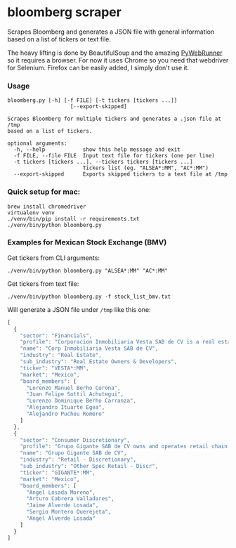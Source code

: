 # bloomberg scraper

Scrapes Bloomberg and generates a JSON file with general information based on a list of tickers or text file.

The
heavy lifting is done by BeautifulSoup and the amazing [PyWebRunner](https://github.com/IntuitiveWebSolutions/PyWebRunner) so it requires a browser. For now it uses Chrome so you need that webdriver for Selenium. Firefox can be easily added, I simply don't use it.


### Usage

```
bloomberg.py [-h] [-f FILE] [-t tickers [tickers ...]]
                    [--export-skipped]

Scrapes Bloomberg for multiple tickers and generates a .json file at /tmp
based on a list of tickers.

optional arguments:
  -h, --help            show this help message and exit
  -f FILE, --file FILE  Input text file for tickers (one per line)
  -t tickers [tickers ...], --tickers tickers [tickers ...]
                        Tickers list (eg. "ALSEA*:MM", "AC*:MM")
  --export-skipped      Exports skipped tickers to a text file at /tmp
```

### Quick setup for mac:

```
brew install chromedriver
virtualenv venv
./venv/bin/pip install -r requirements.txt
./venv/bin/python bloomberg.py
```

### Examples for Mexican Stock Exchange (BMV)

Get tickers from CLI arguments:

`./venv/bin/python bloomberg.py "ALSEA*:MM" "AC*:MM"`

Get tickers from text file:

`./venv/bin/python bloomberg.py -f stock_list_bmv.txt`

Will generate a JSON file under `/tmp` like this one:

```javascript
[
  {
    "sector": "Financials",
    "profile": "Corporacion Inmobiliaria Vesta SAB de CV is a real estate owner, developer and asset administrator of industrial buildings and distribution centers in Mexico. The Company is focused in the development of world class facilities for specific industries such as aerospace, automotive, logistics, food and beverage, medical devices and electronics, among others.",
    "name": "Corp Inmobiliaria Vesta SAB de CV",
    "industry": "Real Estate",
    "sub_industry": "Real Estate Owners & Developers",
    "ticker": "VESTA*:MM",
    "market": "Mexico",
    "board_members": [
      "Lorenzo Manuel Berho Corona",
      "Juan Felipe Sottil Achutegui",
      "Lorenzo Dominique Berho Carranza",
      "Alejandro Ituarte Egea",
      "Alejandro Pucheu Romero"
    ]
  },
  {
    "sector": "Consumer Discretionary",
    "profile": "Grupo Gigante SAB de CV owns and operates retail chain stores.  The Company operates supermarkets and discount stores, restaurants,  membership clubs, office supply stores, and electronics stores.  The stores are located throughout Mexico.",
    "name": "Grupo Gigante SAB de CV",
    "industry": "Retail - Discretionary",
    "sub_industry": "Other Spec Retail - Discr",
    "ticker": "GIGANTE*:MM",
    "market": "Mexico",
    "board_members": [
      "Angel Losada Moreno",
      "Arturo Cabrera Valladares",
      "Jaime Alverde Losada",
      "Sergio Montero Querejeta",
      "Angel Alverde Losada"
    ]
  }
]
```
